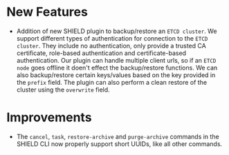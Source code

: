 # New Features

- Addition of new SHIELD plugin to backup/restore an `ETCD cluster`. We support different types of authentication for connection to the `ETCD cluster`. They include no authentication, only provide a trusted CA certificate, role-based authentication and certificate-based authentication. Our plugin can handle multiple client urls, so if an `ETCD node` goes offline it doen't effect the backup/restore functions. We can also backup/restore certain keys/values based on the key provided in the `prefix` field. The plugin can also perform a clean restore of the cluster using the `overwrite` field.

# Improvements

- The `cancel`, `task`, `restore-archive` and `purge-archive`
  commands in the SHIELD CLI now properly support short UUIDs,
  like all other commands.
